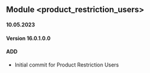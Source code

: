 ## Module <product_restriction_users>

#### 10.05.2023
#### Version 16.0.1.0.0
#### ADD
- Initial commit for Product Restriction Users
